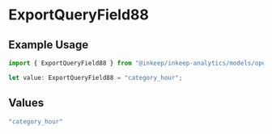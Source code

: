 # ExportQueryField88

## Example Usage

```typescript
import { ExportQueryField88 } from "@inkeep/inkeep-analytics/models/operations";

let value: ExportQueryField88 = "category_hour";
```

## Values

```typescript
"category_hour"
```